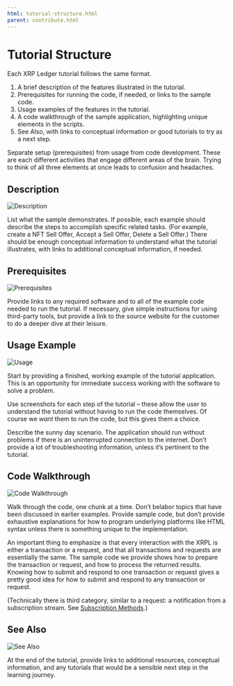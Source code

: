 ```yaml
---
html: tutorial-structure.html
parent: contribute.html
---
```

# Tutorial Structure

Each XRP Ledger tutorial follows the same format.

1. A brief description of the features illustrated in the tutorial.
2. Prerequisites for running the code, if needed, or links to the sample code.
3. Usage examples of the features in the tutorial.
4. A code walkthrough of the sample application, highlighting unique elements in the scripts.
5. See Also, with links to conceptual information or good tutorials to try as a next step.

Separate setup (prerequisites) from usage from code development. These are each different activities that engage different areas of the brain. Trying to think of all three elements at once leads to confusion and headaches.

## Description

![Description](img/tut-struct1.png)

List what the sample demonstrates. If possible, each example should describe the steps to accomplish specific related tasks. (For example, create a NFT Sell Offer, Accept a Sell Offer, Delete a Sell Offer.)  There should be enough conceptual information to understand what the tutorial illustrates, with links to additional conceptual information, if needed.

## Prerequisites

![Prerequisites](img/tut-struct2.png)

Provide links to any required software and to all of the example code needed to run the tutorial. If necessary, give simple instructions for using third-party tools, but provide a link to the source website for the customer to do a deeper dive at their leisure.

## Usage Example

![Usage](img/tut-struct3.png)

Start by providing a finished, working example of the tutorial application. This is an opportunity for immediate success working with the software to solve a problem.

Use screenshots for each step of the tutorial – these allow the user to understand the tutorial without having to run the code themselves. Of course we _want_ them to run the code, but this gives them a choice.

Describe the sunny day scenario. The application should run without problems if there is an uninterrupted connection to the internet. Don’t provide a lot of troubleshooting information, unless it’s pertinent to the tutorial.

## Code Walkthrough

![Code Walkthrough](img/tut-struct4.png)

Walk through the code, one chunk at a time. Don’t belabor topics that have been discussed in earlier examples. Provide sample code, but don’t provide exhaustive explanations for how to program underlying platforms like HTML syntax unless there is something unique to the implementation.

An important thing to emphasize is that every interaction with the XRPL is either a transaction or a request, and that all transactions and requests are essentially the same. The sample code we provide shows how to prepare the transaction or request, and how to process the returned results. Knowing how to submit and respond to one transaction or request gives a pretty good idea for how to submit and respond to any transaction or request.

(Technically there is third category, similar to a request: a notification from a subscription stream. See [Subscription Methods](subscription-methods.html).)

## See Also

![See Also](img/tut-struct5.png)

At the end of the tutorial, provide links to additional resources, conceptual information, and any tutorials that would be a sensible next step in the learning journey.
